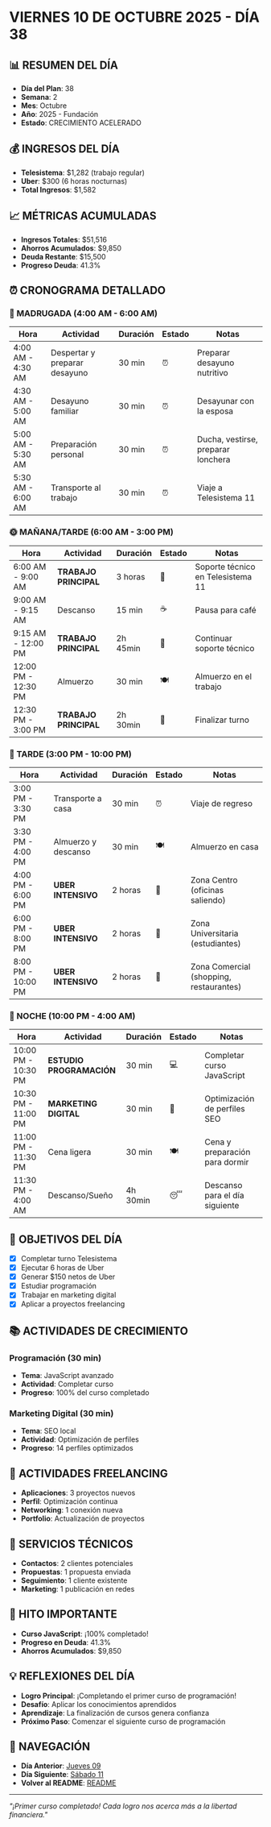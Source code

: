 # VIERNES 10 DE OCTUBRE 2025 - DÍA 38

## 📊 RESUMEN DEL DÍA
- **Día del Plan**: 38
- **Semana**: 2
- **Mes**: Octubre
- **Año**: 2025 - Fundación
- **Estado**: CRECIMIENTO ACELERADO

## 💰 INGRESOS DEL DÍA
- **Telesistema**: $1,282 (trabajo regular)
- **Uber**: $300 (6 horas nocturnas)
- **Total Ingresos**: $1,582

## 📈 MÉTRICAS ACUMULADAS
- **Ingresos Totales**: $51,516
- **Ahorros Acumulados**: $9,850
- **Deuda Restante**: $15,500
- **Progreso Deuda**: 41.3%

## ⏰ CRONOGRAMA DETALLADO

### 🌅 MADRUGADA (4:00 AM - 6:00 AM)
| Hora | Actividad | Duración | Estado | Notas |
|------|-----------|----------|--------|-------|
| 4:00 AM - 4:30 AM | Despertar y preparar desayuno | 30 min | ⏰ | Preparar desayuno nutritivo |
| 4:30 AM - 5:00 AM | Desayuno familiar | 30 min | ⏰ | Desayunar con la esposa |
| 5:00 AM - 5:30 AM | Preparación personal | 30 min | ⏰ | Ducha, vestirse, preparar lonchera |
| 5:30 AM - 6:00 AM | Transporte al trabajo | 30 min | ⏰ | Viaje a Telesistema 11 |

### 🌞 MAÑANA/TARDE (6:00 AM - 3:00 PM)
| Hora | Actividad | Duración | Estado | Notas |
|------|-----------|----------|--------|-------|
| 6:00 AM - 9:00 AM | **TRABAJO PRINCIPAL** | 3 horas | 💼 | Soporte técnico en Telesistema 11 |
| 9:00 AM - 9:15 AM | Descanso | 15 min | ☕ | Pausa para café |
| 9:15 AM - 12:00 PM | **TRABAJO PRINCIPAL** | 2h 45min | 💼 | Continuar soporte técnico |
| 12:00 PM - 12:30 PM | Almuerzo | 30 min | 🍽️ | Almuerzo en el trabajo |
| 12:30 PM - 3:00 PM | **TRABAJO PRINCIPAL** | 2h 30min | 💼 | Finalizar turno |

### 🌆 TARDE (3:00 PM - 10:00 PM)
| Hora | Actividad | Duración | Estado | Notas |
|------|-----------|----------|--------|-------|
| 3:00 PM - 3:30 PM | Transporte a casa | 30 min | ⏰ | Viaje de regreso |
| 3:30 PM - 4:00 PM | Almuerzo y descanso | 30 min | 🍽️ | Almuerzo en casa |
| 4:00 PM - 6:00 PM | **UBER INTENSIVO** | 2 horas | 🚗 | Zona Centro (oficinas saliendo) |
| 6:00 PM - 8:00 PM | **UBER INTENSIVO** | 2 horas | 🚗 | Zona Universitaria (estudiantes) |
| 8:00 PM - 10:00 PM | **UBER INTENSIVO** | 2 horas | 🚗 | Zona Comercial (shopping, restaurantes) |

### 🌙 NOCHE (10:00 PM - 4:00 AM)
| Hora | Actividad | Duración | Estado | Notas |
|------|-----------|----------|--------|-------|
| 10:00 PM - 10:30 PM | **ESTUDIO PROGRAMACIÓN** | 30 min | 💻 | Completar curso JavaScript |
| 10:30 PM - 11:00 PM | **MARKETING DIGITAL** | 30 min | 📱 | Optimización de perfiles SEO |
| 11:00 PM - 11:30 PM | Cena ligera | 30 min | 🍽️ | Cena y preparación para dormir |
| 11:30 PM - 4:00 AM | Descanso/Sueño | 4h 30min | 😴 | Descanso para el día siguiente |

## 🎯 OBJETIVOS DEL DÍA
- [x] Completar turno Telesistema
- [x] Ejecutar 6 horas de Uber
- [x] Generar $150 netos de Uber
- [x] Estudiar programación
- [x] Trabajar en marketing digital
- [x] Aplicar a proyectos freelancing

## 📚 ACTIVIDADES DE CRECIMIENTO

### Programación (30 min)
- **Tema**: JavaScript avanzado
- **Actividad**: Completar curso
- **Progreso**: 100% del curso completado

### Marketing Digital (30 min)
- **Tema**: SEO local
- **Actividad**: Optimización de perfiles
- **Progreso**: 14 perfiles optimizados

## 💼 ACTIVIDADES FREELANCING
- **Aplicaciones**: 3 proyectos nuevos
- **Perfil**: Optimización continua
- **Networking**: 1 conexión nueva
- **Portfolio**: Actualización de proyectos

## 🔧 SERVICIOS TÉCNICOS
- **Contactos**: 2 clientes potenciales
- **Propuestas**: 1 propuesta enviada
- **Seguimiento**: 1 cliente existente
- **Marketing**: 1 publicación en redes

## 🎉 HITO IMPORTANTE
- **Curso JavaScript**: ¡100% completado!
- **Progreso en Deuda**: 41.3%
- **Ahorros Acumulados**: $9,850

## 💡 REFLEXIONES DEL DÍA
- **Logro Principal**: ¡Completando el primer curso de programación!
- **Desafío**: Aplicar los conocimientos aprendidos
- **Aprendizaje**: La finalización de cursos genera confianza
- **Próximo Paso**: Comenzar el siguiente curso de programación

## 🔗 NAVEGACIÓN
- **Día Anterior**: [Jueves 09](Jueves_09.md)
- **Día Siguiente**: [Sábado 11](Sabado_11.md)
- **Volver al README**: [README](../README.md)

---
*"¡Primer curso completado! Cada logro nos acerca más a la libertad financiera."*
